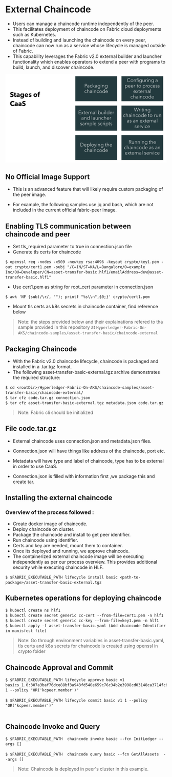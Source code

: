 # External Chaincode

- Users can manage a chaincode runtime independently of the peer.
- This facilitates deployment of chaincode on Fabric cloud deployments such as Kubernetes.
- Instead of building and launching the chaincode on every peer, chaincode can now run as a service whose lifecycle is managed outside of Fabric.
- This capability leverages the Fabric v2.0 external builder and launcher functionality which enables operators to extend a peer with programs to build, launch, and discover chaincode.



![stagesofcaas.png](images/stagesofcaas.png)



## No Official Image Support

- This is an advanced feature that will likely require custom
  packaging of the peer image.

- For example, the following samples use jq and bash, which
  are not included in the current official fabric-peer image.

## Enabling TLS communication between chaincode and peer

-  Set tls_required parameter to true in connection.json file
-  Generate tls certs for chaincode 
```
$ openssl req -nodes -x509 -newkey rsa:4096 -keyout crypto/key1.pem -out crypto/cert1.pem -subj "/C=IN/ST=KA/L=Bangalore/O=example Inc/OU=Developer/CN=asset-transfer-basic.hlf1/emailAddress=dev@asset-transfer-basic.hlf1"
``` 
- Use cert1.pem as string for root_cert parameter in connection.json 
```
$ awk 'NF {sub(/\r/, ""); printf "%s\\n",$0;}' crypto/cert1.pem

```
- Mount tls certs as k8s secrets in chaincode container, find reference below

> Note: the steps provided below and their explainations refered to tha sample provided in this repository at `Hyperledger-Fabric-On-AKS/chaincode-samples/asset-transfer-basic/chaincode-external`
## Packaging Chaincode


- With the Fabric v2.0 chaincode lifecycle, chaincode is packaged and installed in a .tar.tgz 
  format.
- The following asset-transfer-basic-external.tgz archive demonstrates the required structure:

```
$ cd <rootDir>/Hyperledger-Fabric-On-AKS/chaincode-samples/asset-transfer-basic/chaincode-external/
$ tar cfz code.tar.gz connection.json
$ tar cfz asset-transfer-basic-external.tgz metadata.json code.tar.gz
```
>   Note: Fabric cli should be initialized

## File code.tar.gz

- External chaincode uses connection.json and metadata.json files.

- Connection.json will have things like address of the chaincode, port etc.
- Metadata will have type and label of chaincode, type has to be external in order to use CaaS.

- Connection.json is filled with information first ,we package this and create tar.


## Installing the external chaincode
### Overview of the process followed :
- Create docker image of chaincode.
- Deploy chaincode on cluster.
- Package the chaincode and install to get peer identifier.
- Run chaincode using identifier.
- Certs and key are needed, mount them to container.
- Once its deployed and running, we approve chaincode.
- The containerized external chaincode image will be executing independently as per our process overview. This provides additional security while executing chaincode in HLF.
```
$ $FABRIC_EXECUTABLE_PATH lifecycle install basic <path-to-package>/asset-transfer-basic-external.tgz

```

 ## Kubernetes operations for deploying chaincode
```
$ kubectl create ns hlf1
$ kubectl create secret generic cc-cert --from-file=cert1.pem -n hlf1
$ kubectl create secret generic cc-key --from-file=key1.pem -n hlf1
$ kubectl apply -f asset-transfer-basic.yaml (Add chaincode Identifier in manisfest file)

```
> Note: Go through environment variables in asset-transfer-basic.yaml, tls certs and k8s secrets for chaincode is created using openssl in crypto folder

## Chaincode Approval and Commit

```
$ $FABRIC_EXECUTABLE_PATH lifecycle approve basic v1 basics_1.0:307a3baf76dce88bf3a943fd540e659c76c34b2e3998cd03148ca3714fc60246  1 --policy "OR('kcpeer.member')"

$ $FABRIC_EXECUTABLE_PATH lifecycle commit basic v1 1 --policy "OR('kcpeer.member')"


```
## Chaincode Invoke and Query

```
$ $FABRIC_EXECUTABLE_PATH  chaincode invoke basic --fcn InitLedger --args []

$ $FABRIC_EXECUTABLE_PATH  chaincode query basic --fcn GetAllAssets  --args []

```

>   Note: Chaincode is deployed in peer's cluster in this example.




